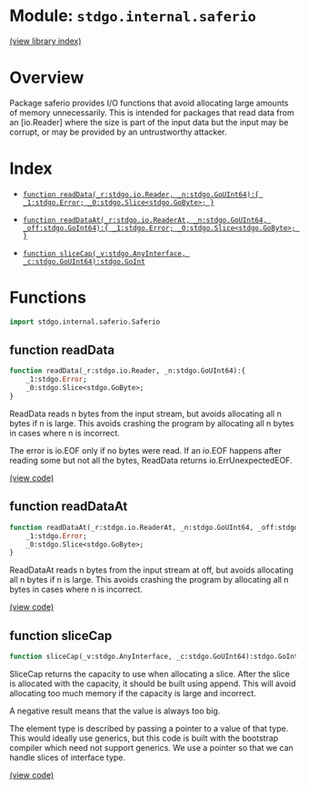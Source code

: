 # Module: `stdgo.internal.saferio`

[(view library index)](../../stdgo.md)


# Overview



Package saferio provides I/O functions that avoid allocating large
amounts of memory unnecessarily. This is intended for packages that
read data from an \[io.Reader\] where the size is part of the input
data but the input may be corrupt, or may be provided by an
untrustworthy attacker.  

# Index


- [`function readData(_r:stdgo.io.Reader, _n:stdgo.GoUInt64):{
	_1:stdgo.Error;
	_0:stdgo.Slice<stdgo.GoByte>;
}`](<#function-readdata>)

- [`function readDataAt(_r:stdgo.io.ReaderAt, _n:stdgo.GoUInt64, _off:stdgo.GoInt64):{
	_1:stdgo.Error;
	_0:stdgo.Slice<stdgo.GoByte>;
}`](<#function-readdataat>)

- [`function sliceCap(_v:stdgo.AnyInterface, _c:stdgo.GoUInt64):stdgo.GoInt`](<#function-slicecap>)

# Functions


```haxe
import stdgo.internal.saferio.Saferio
```


## function readData


```haxe
function readData(_r:stdgo.io.Reader, _n:stdgo.GoUInt64):{
	_1:stdgo.Error;
	_0:stdgo.Slice<stdgo.GoByte>;
}
```



ReadData reads n bytes from the input stream, but avoids allocating
all n bytes if n is large. This avoids crashing the program by
allocating all n bytes in cases where n is incorrect.  


The error is io.EOF only if no bytes were read.
If an io.EOF happens after reading some but not all the bytes,
ReadData returns io.ErrUnexpectedEOF.  

[\(view code\)](<./Saferio.hx#L35>)


## function readDataAt


```haxe
function readDataAt(_r:stdgo.io.ReaderAt, _n:stdgo.GoUInt64, _off:stdgo.GoInt64):{
	_1:stdgo.Error;
	_0:stdgo.Slice<stdgo.GoByte>;
}
```



ReadDataAt reads n bytes from the input stream at off, but avoids
allocating all n bytes if n is large. This avoids crashing the program
by allocating all n bytes in cases where n is incorrect.  

[\(view code\)](<./Saferio.hx#L71>)


## function sliceCap


```haxe
function sliceCap(_v:stdgo.AnyInterface, _c:stdgo.GoUInt64):stdgo.GoInt
```



SliceCap returns the capacity to use when allocating a slice.
After the slice is allocated with the capacity, it should be
built using append. This will avoid allocating too much memory
if the capacity is large and incorrect.  


A negative result means that the value is always too big.  


The element type is described by passing a pointer to a value of that type.
This would ideally use generics, but this code is built with
the bootstrap compiler which need not support generics.
We use a pointer so that we can handle slices of interface type.  

[\(view code\)](<./Saferio.hx#L115>)


